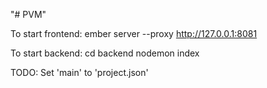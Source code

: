 "# PVM"

To start frontend:
  ember server --proxy http://127.0.0.1:8081

To start backend:
  cd backend
  nodemon index

TODO:
  Set 'main' to 'project.json'